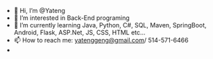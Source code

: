 - 👋 Hi, I’m @Yateng
- 👀 I’m interested in Back-End programing
- 🌱 I’m currently learning Java, Python, C#, SQL, Maven, SpringBoot, Android, Flask, ASP.Net, JS, CSS, HTML etc...
- 📫 How to reach me: yatenggeng@gmail.com/ 514-571-6466
- 

<!---
Yateng198/Yateng198 is a ✨ special ✨ repository because its `README.md` (this file) appears on your GitHub profile.
You can click the Preview link to take a look at your changes.
--->
